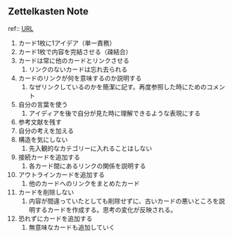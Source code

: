 ## Zettelkasten Note


ref:: [URL](https://gigazine.net/news/20200604-zettelkasten-note/)

1. カード1枚に1アイデア（単一責務）
2. カード1枚で内容を完結させる（疎結合）
3. カードは常に他のカードとリンクさせる
	1. リンクのないカードは忘れ去られる
4. カードのリンクが何を意味するのか説明する
	1. なぜリンクしているのかを簡潔に記す。再度参照した時にためのコメント
5. 自分の言葉を使う
	1. アイディアを後で自分が見た時に理解できるような表現にする
6. 参考文献を残す
7. 自分の考えを加える
8. 構造を気にしない
	1. 先入観的なカテゴリーに入れることはしない
9. 接続カードを追加する
	1. 各カード間にあるリンクの関係を説明する
10. アウトラインカードを追加する
	1. 他のカードへのリンクをまとめたカード
11. カードを削除しない
	1. 内容が間違っていたとしても削除せずに、古いカードの悪いところを説明するカードを作成する。思考の変化が反映される。
12. 恐れずにカードを追加する
	1. 無意味なカードも追加していく


